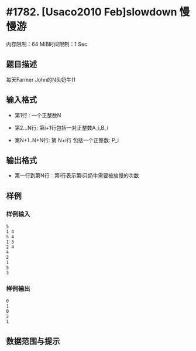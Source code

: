 # #1782. [Usaco2010 Feb]slowdown 慢慢游

内存限制：64 MiB时间限制：1 Sec

## 题目描述

每天Farmer John的N头奶牛(1 

## 输入格式

* 第1行 :  一个正整数N

* 第2…N行:  第i+1行包括一对正整数A_i,B_i

* 第N+1..N+N行: 第 N+i行 包括一个正整数: P_i


## 输出格式

* 第一行到第N行：第i行表示第i只奶牛需要被放慢的次数


## 样例

### 样例输入

    
    5
    1 4
    5 4
    1 3
    2 4
    4
    2
    1
    5
    3
    
    

### 样例输出

    
    0
    1
    0
    2
    1
    
    
    

## 数据范围与提示
